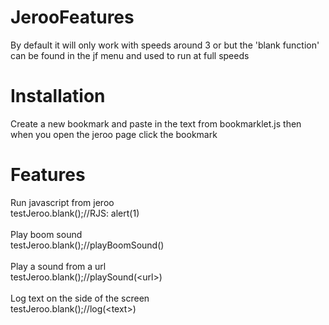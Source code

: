# JerooFeatures

By default it will only work with speeds around 3 or but the 'blank function' can be found in the jf menu and used to run at full speeds
<br>

<h1>Installation</h1>

Create a new bookmark and paste in the text from bookmarklet.js then when you open the jeroo page click the bookmark
  

<h1>Features</h1>

Run javascript from jeroo
<br>
testJeroo.blank();//RJS: alert(1)
<br><br>
Play boom sound
<br>
testJeroo.blank();//playBoomSound()
<br><br>
Play a sound from a url
<br>
testJeroo.blank();//playSound(\<url>)
<br><br>
Log text on the side of the screen
<br>
testJeroo.blank();//log(\<text>)
